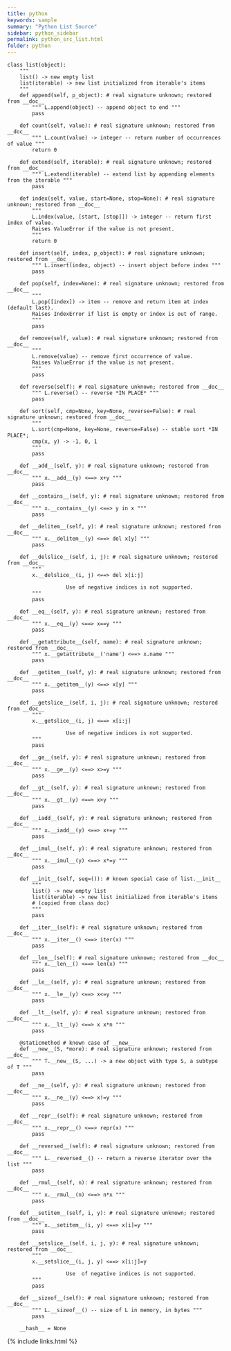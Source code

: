 ```yaml
---
title: python
keywords: sample
summary: "Python List Source"
sidebar: python_sidebar
permalink: python_src_list.html
folder: python
---
```


<pre><code>class list(object):
    """
    list() -> new empty list
    list(iterable) -> new list initialized from iterable's items
    """
    def append(self, p_object): # real signature unknown; restored from __doc__
        """ L.append(object) -- append object to end """
        pass

    def count(self, value): # real signature unknown; restored from __doc__
        """ L.count(value) -> integer -- return number of occurrences of value """
        return 0

    def extend(self, iterable): # real signature unknown; restored from __doc__
        """ L.extend(iterable) -- extend list by appending elements from the iterable """
        pass

    def index(self, value, start=None, stop=None): # real signature unknown; restored from __doc__
        """
        L.index(value, [start, [stop]]) -> integer -- return first index of value.
        Raises ValueError if the value is not present.
        """
        return 0

    def insert(self, index, p_object): # real signature unknown; restored from __doc__
        """ L.insert(index, object) -- insert object before index """
        pass

    def pop(self, index=None): # real signature unknown; restored from __doc__
        """
        L.pop([index]) -> item -- remove and return item at index (default last).
        Raises IndexError if list is empty or index is out of range.
        """
        pass

    def remove(self, value): # real signature unknown; restored from __doc__
        """
        L.remove(value) -- remove first occurrence of value.
        Raises ValueError if the value is not present.
        """
        pass

    def reverse(self): # real signature unknown; restored from __doc__
        """ L.reverse() -- reverse *IN PLACE* """
        pass

    def sort(self, cmp=None, key=None, reverse=False): # real signature unknown; restored from __doc__
        """
        L.sort(cmp=None, key=None, reverse=False) -- stable sort *IN PLACE*;
        cmp(x, y) -> -1, 0, 1
        """
        pass

    def __add__(self, y): # real signature unknown; restored from __doc__
        """ x.__add__(y) <==> x+y """
        pass

    def __contains__(self, y): # real signature unknown; restored from __doc__
        """ x.__contains__(y) <==> y in x """
        pass

    def __delitem__(self, y): # real signature unknown; restored from __doc__
        """ x.__delitem__(y) <==> del x[y] """
        pass

    def __delslice__(self, i, j): # real signature unknown; restored from __doc__
        """
        x.__delslice__(i, j) <==> del x[i:j]
                   
                   Use of negative indices is not supported.
        """
        pass

    def __eq__(self, y): # real signature unknown; restored from __doc__
        """ x.__eq__(y) <==> x==y """
        pass

    def __getattribute__(self, name): # real signature unknown; restored from __doc__
        """ x.__getattribute__('name') <==> x.name """
        pass

    def __getitem__(self, y): # real signature unknown; restored from __doc__
        """ x.__getitem__(y) <==> x[y] """
        pass

    def __getslice__(self, i, j): # real signature unknown; restored from __doc__
        """
        x.__getslice__(i, j) <==> x[i:j]
                   
                   Use of negative indices is not supported.
        """
        pass

    def __ge__(self, y): # real signature unknown; restored from __doc__
        """ x.__ge__(y) <==> x>=y """
        pass

    def __gt__(self, y): # real signature unknown; restored from __doc__
        """ x.__gt__(y) <==> x>y """
        pass

    def __iadd__(self, y): # real signature unknown; restored from __doc__
        """ x.__iadd__(y) <==> x+=y """
        pass

    def __imul__(self, y): # real signature unknown; restored from __doc__
        """ x.__imul__(y) <==> x*=y """
        pass

    def __init__(self, seq=()): # known special case of list.__init__
        """
        list() -> new empty list
        list(iterable) -> new list initialized from iterable's items
        # (copied from class doc)
        """
        pass

    def __iter__(self): # real signature unknown; restored from __doc__
        """ x.__iter__() <==> iter(x) """
        pass

    def __len__(self): # real signature unknown; restored from __doc__
        """ x.__len__() <==> len(x) """
        pass

    def __le__(self, y): # real signature unknown; restored from __doc__
        """ x.__le__(y) <==> x<=y """
        pass

    def __lt__(self, y): # real signature unknown; restored from __doc__
        """ x.__lt__(y) <==> x<y """
        pass

    def __mul__(self, n): # real signature unknown; restored from __doc__
        """ x.__mul__(n) <==> x*n """
        pass

    @staticmethod # known case of __new__
    def __new__(S, *more): # real signature unknown; restored from __doc__
        """ T.__new__(S, ...) -> a new object with type S, a subtype of T """
        pass

    def __ne__(self, y): # real signature unknown; restored from __doc__
        """ x.__ne__(y) <==> x!=y """
        pass

    def __repr__(self): # real signature unknown; restored from __doc__
        """ x.__repr__() <==> repr(x) """
        pass

    def __reversed__(self): # real signature unknown; restored from __doc__
        """ L.__reversed__() -- return a reverse iterator over the list """
        pass

    def __rmul__(self, n): # real signature unknown; restored from __doc__
        """ x.__rmul__(n) <==> n*x """
        pass

    def __setitem__(self, i, y): # real signature unknown; restored from __doc__
        """ x.__setitem__(i, y) <==> x[i]=y """
        pass

    def __setslice__(self, i, j, y): # real signature unknown; restored from __doc__
        """
        x.__setslice__(i, j, y) <==> x[i:j]=y
                   
                   Use  of negative indices is not supported.
        """
        pass

    def __sizeof__(self): # real signature unknown; restored from __doc__
        """ L.__sizeof__() -- size of L in memory, in bytes """
        pass

    __hash__ = None </code></pre>
    

{% include links.html %}
